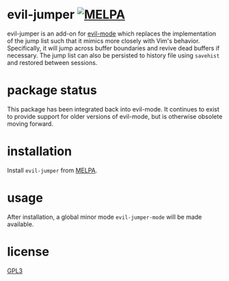 # evil-jumper [![MELPA](https://melpa.org/packages/evil-jumper-badge.svg)](https://melpa.org/#/evil-jumper)

evil-jumper is an add-on for [evil-mode][1] which replaces the implementation of the jump list such that it mimics more closely with Vim's behavior. Specifically, it will jump across buffer boundaries and revive dead buffers if necessary. The jump list can also be persisted to history file using `savehist` and restored between sessions.

# package status

This package has been integrated back into evil-mode.  It continues to exist to provide support for older versions of evil-mode, but is otherwise obsolete moving forward.

# installation

Install `evil-jumper` from [MELPA][3].

# usage

After installation, a global minor mode `evil-jumper-mode` will be made available.

# license

[GPL3][2]

[1]: https://bitbucket.org/lyro/evil/wiki/Home
[2]: http://www.gnu.org/copyleft/gpl.html
[3]: http://melpa.org

